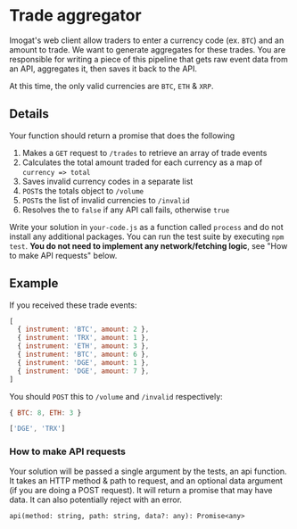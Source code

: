 # Trade aggregator

Imogat's web client allow traders to enter a currency code (ex. `BTC`) and an amount to trade. We want to generate aggregates for these trades. You are responsible for writing a piece of this pipeline that gets raw event data from an API, aggregates it, then saves it back to the API.

At this time, the only valid currencies are `BTC`, `ETH` & `XRP`.

## Details

Your function should return a promise that does the following

1. Makes a `GET` request to `/trades` to retrieve an array of trade events
2. Calculates the total amount traded for each currency as a map of `currency => total`
3. Saves invalid currency codes in a separate list
4. `POST`s the totals object to `/volume`
5. `POST`s the list of invalid currencies to `/invalid`
6. Resolves the to `false` if any API call fails, otherwise `true`

Write your solution in `your-code.js` as a function called `process` and do not install any additional packages. You can run the test suite by executing `npm test`. **You do not need to implement any network/fetching logic**, see "How to make API requests" below.

## Example

If you received these trade events:

```js
[
  { instrument: 'BTC', amount: 2 },
  { instrument: 'TRX', amount: 1 },
  { instrument: 'ETH', amount: 3 },
  { instrument: 'BTC', amount: 6 },
  { instrument: 'DGE', amount: 1 },
  { instrument: 'DGE', amount: 7 },
]
```

You should `POST` this to `/volume` and `/invalid` respectively:

```js
{ BTC: 8, ETH: 3 }
```

```js
['DGE', 'TRX']
```

### How to make API requests

Your solution will be passed a single argument by the tests, an api function. It takes an HTTP method & path to request, and an optional data argument (if you are doing a POST request). It will return a promise that may have data. It can also potentially reject with an error.

`api(method: string, path: string, data?: any): Promise<any>`
